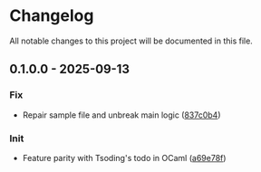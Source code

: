 # Changelog

All notable changes to this project will be documented in this file.

## 0.1.0.0 - 2025-09-13

### Fix

- Repair sample file and unbreak main logic ([837c0b4](837c0b40973e31cb5616eef77220289888a79420))

### Init

- Feature parity with Tsoding's todo in OCaml ([a69e78f](a69e78fe104f8b595ad04d88c7e46ca7f281c44c))

<!-- generated by git-cliff -->
